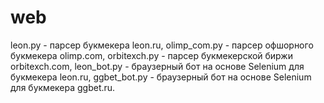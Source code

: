 # web

leon.py - парсер букмекера leon.ru, 
olimp_com.py - парсер офшорного букмекера olimp.com, 
orbitexch.py - парсер букмекерской биржи orbitexch.com, 
leon_bot.py - браузерный бот на основе Selenium для букмекера leon.ru, 
ggbet_bot.py - браузерный бот на основе Selenium для букмекера ggbet.ru.
